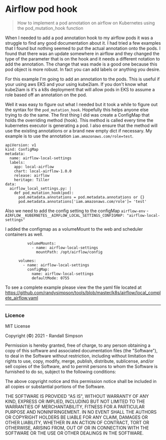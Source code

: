 # Airflow pod hook

> How to implement a pod annotation on airflow on Kubernetes using the pod_mutation_hook function

When I needed to add a pod annotation hook to my airflow pods it was a struggle to find any good documentation about it.  I had tried a few examples that I found but nothing seemed to put the actual annotation onto the pods.  I found that there was an update somewhere in airflow and they changed the type of the parameter that is on the hook and it needs a different notation to add the annotation.  The change that was made is a good one because this pod object is more robust.  In fact you can add labels or anything you desire.

For this example I'm going to add an annotation to the pods.  This is useful if your using aws EKS and your using kube2iam.  If you don't know what kube2iam is it's a k8s deployment that will allow pods in EKS to assume a role based off an annotation on the pod.

Well it was easy to figure out what I needed but it took a while to figure out the syntax for the `pod_mutation_hook`.  Hopefully this helps anyone else trying to do the same.  The first thing I did was create a ConfigMap that holds the overriding method (hook).  This method is called every time the kubernetes executor is generating a pod.  I also ensure that the method will use the existing annotations or a brand new empty dict if necessary.  My example is to use the annotation `iam.amazonaws.com/role=test`.

```
apiVersion: v1
kind: ConfigMap
metadata:
  name: airflow-local-settings
  labels:
    app: local-airflow
    chart: local-airflow-1.0.0
    release: airflow
    heritage: Tiller
data:
  airflow_local_settings.py: |
    def pod_mutation_hook(pod):
      pod.metadata.annotations = pod.metadata.annotations or {}
      pod.metadata.annotations['iam.amazonaws.com/role']= 'test'
```

Also we need to add the config setting to the configMap `airflow-env` - `AIRFLOW__KUBERNETES__AIRFLOW_LOCAL_SETTINGS_CONFIGMAP: "airflow-local-settings"`

I added the configmap as a volumeMount to the web and scheduler containers as well.

```
          volumeMounts:
            - name: airflow-local-settings
              mountPath: /opt/airflow/config
```

```
      volumes:
        - name: airflow-local-settings
          configMap:
            name: airflow-local-settings
            defaultMode: 0755
```

To see a complete example please view the the yaml file located at https://github.com/randysimpson/tools/blob/master/k8s/airflow/local_complete_airflow.yaml

---

### Licence

MIT License

Copyright (©) 2021 - Randall Simpson

Permission is hereby granted, free of charge, to any person obtaining a copy of this software and associated documentation files (the "Software"), to deal in the Software without restriction, including without limitation the rights to use, copy, modify, merge, publish, distribute, sublicense, and/or sell copies of the Software, and to permit persons to whom the Software is furnished to do so, subject to the following conditions:

The above copyright notice and this permission notice shall be included in all copies or substantial portions of the Software.

THE SOFTWARE IS PROVIDED "AS IS", WITHOUT WARRANTY OF ANY KIND, EXPRESS OR IMPLIED, INCLUDING BUT NOT LIMITED TO THE WARRANTIES OF MERCHANTABILITY, FITNESS FOR A PARTICULAR PURPOSE AND NONINFRINGEMENT. IN NO EVENT SHALL THE AUTHORS OR COPYRIGHT HOLDERS BE LIABLE FOR ANY CLAIM, DAMAGES OR OTHER LIABILITY, WHETHER IN AN ACTION OF CONTRACT, TORT OR OTHERWISE, ARISING FROM, OUT OF OR IN CONNECTION WITH THE SOFTWARE OR THE USE OR OTHER DEALINGS IN THE SOFTWARE.